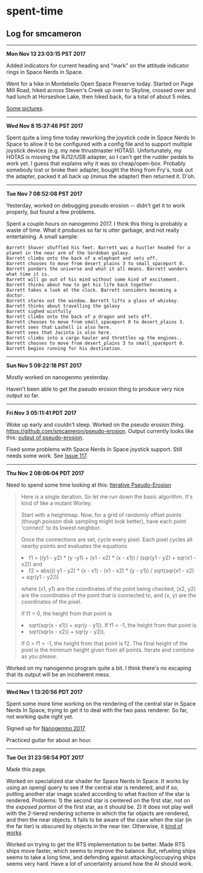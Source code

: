 # spent-time
## Log for smcameron
<hr>
<b>Mon Nov 13 23:03:15 PST 2017</b>
<p>Added indicators for current heading and "mark" on the attitude indicator
rings in Space Nerds in Space.

<p>Went for a hike in Montebello Open Space Preserve today. Started on Page Mill Road, hiked across Steven's Creek up over to Skyline, crossed over and had lunch at Horseshoe Lake, then hiked back, for a total of about 5 miles.

<p><a href="https://www.flickr.com/photos/89256134@N00/albums/72157662606089388">Some pictures</a>.
<hr>
<b>Wed Nov  8 15:37:46 PST 2017</b>
<p>Spent quite a long time today reworking the joystick code
in Space Nerds In Space to allow it to be configured with a config
file and to support multiple joystick devices (e.g. my new thrustmaster
HOTAS).  Unfortunately, my HOTAS is missing the RJ12/USB adapter, so
I can't get the rudder pedals to work yet. I guess that explains why
it was so cheap/open-box. Probably somebody lost or broke their adapter,
bought the thing from Fry's, took out the adapter, packed it all back up
(minus the adapter) then returned it. D'oh.
<hr>
<b>Tue Nov  7 08:52:08 PST 2017</b>
<p>Yesterday, worked on debugging pseudo erosion -- didn't get it to work
properly, but found a few problems.
<p>Spent a couple hours on nanogenmo 2017. I think this thing is probably
a waste of time. What it produces so far is utter garbage, and not really
entertaining. A small sample:

```
Barrett Shaver shuffled his feet. Barrett was a hustler headed for a planet in the near arm of the Sordoban galaxy.
Barrett climbs onto the back of a elephant and sets off.
Barrett chooses to move from desert_plains 3 to small_spaceport 0.
Barrett ponders the universe and what it all means. Barrett wonders what time it is.
Barrett will go out of his mind without some kind of excitement.
Barrett thinks about how to get his life back together
Barrett takes a look at the clock. Barrett considers becoming a doctor.
Barrett stares out the window. Barrett lifts a glass of whiskey.
Barrett thinks about travelling the galaxy
Barrett sighed wistfully
Barrett climbs onto the back of a dragon and sets off.
Barrett chooses to move from small_spaceport 0 to desert_plains 3.
Barrett sees that Lashell is also here.
Barrett sees that Jacinta is also here.
Barrett climbs into a cargo hauler and throttles up the engines..
Barrett chooses to move from desert_plains 3 to small_spaceport 0.
Barrett begins running for his destination.
```

<hr>
<b>Sun Nov  5 09:22:18 PST 2017</b>
<p>Mostly worked on nanogenmo yesterday.
<P>Haven't been able to get the pseudo erosion thing to produce very nice output so far.
<hr>
<b>Fri Nov  3 05:11:41 PDT 2017</b>
<p>Woke up early and couldn't sleep. Worked on the pseudo erosion thing.
<a href="https://github.com/smcameron/pseudo-erosion">https://github.com/smcameron/pseudo-erosion</a>.
Output currently looks like this: <a href="https://i.imgur.com/Dtv6gwv.png">output of pseudo-erosion</a>.
<p>Fixed some problems with Space Nerds In Space joystick support. Still
needs some work.  See <a href="https://github.com/smcameron/space-nerds-in-space/issues/117">Issue 117</a>.
<hr>
<b>Thu Nov  2 08:06:04 PDT 2017</b>
<p>Need to spend some time looking at this:
<a href="https://www.reddit.com/r/proceduralgeneration/comments/797fgw/iterative_pseudoerosion/">Iterative Pseudo-Erosion</a>
<blockquote>

<p>Here is a single iteration. So let me run down the basic algorithm. It's kind
of like a mutant Worley.

<p>Start with a heightmap. Now, for a grid of randomly offset points (though
poisson disk sampling might look better), have each point 'connect' to its
lowest neighbor. 

<p>Once the connections are set, cycle every pixel. Each pixel cycles all
nearby points and evaluates the equations
<li>f1 = ((y1 - y2) * (y -y1) + (x1 - x2) * (x - x1)) / (sqr(y1 - y2) + sqr(x1 - x2)) 
and
<li>f2 = abs((( y1 - y2) * (x - x1) - (x1 - x2) * (y - y1)) / sqrt(sqr(x1 - x2) + sqr(y1 - y2)))
<p>where (x1, y1) are the coordinates of the point being checked, (x2, y2) are the
coordinates of the point that is connected to, and (x, y) are the coordinates of
the pixel. 

<p>If f1 &gt; 0, the height from that point is
<li>sqrt(sqr(x - x1)) + sqr(y - y1)). 
If f1 &lt; -1,
the height from that point is 
<li>sqrt(sqr(x - x2)) + sqr(y - y2)). 
<p>If 0 > f1 > -1, the height from that point is f2. 
The final height of the pixel is the minimum
height given from all points. Iterate and combine as you please.
</blockquote>

<p>Worked on my nanogenmo program quite a bit. I think there's no
escaping that its output will be an incoherent mess.
<p>	
<hr>
<b>Wed Nov  1 13:20:56 PDT 2017</b>
<p>Spent some more time working on the rendering of the central star
in Space Nerds In Space, trying to get it to deal with the two pass
renderer. So far, not working quite right yet.

<p>Signed up for <a href="https://github.com/NaNoGenMo/2017/issues/58">Nanogenmo 2017</a>

<p>Practiced guitar for about an hour.
<hr>
<b>Tue Oct 31 23:56:54 PDT 2017</b>

Made this page.

Worked on specialized star shader for Space Nerds In Space. It works by using an
opengl query to see if the central star is rendered, and if so, putting another star
image scaled according to what fraction of the star is rendered. Problems: 1) the
second star is centered on the first star, not on the <em>exposed portion</em> of the
first star, as it should be. 2) It does not play well with the 2-tiered rendering
scheme in which the far objects are rendered, and then the near objects. It fails to
be aware of the case when the star (in the far tier) is obscured by objects in the
near tier. Otherwise, it
[kind of works](https://www.youtube.com/watch?v=OZXGNmmI1Bo)

Worked on trying to get the RTS implementation to be better. Made RTS ships
move faster, which seems to improve the balance. But, refueling ships seems to
take a long time, and defending against attacking/occupying ships seems
very hard. Have a lot of uncertainty around how the AI should work.
